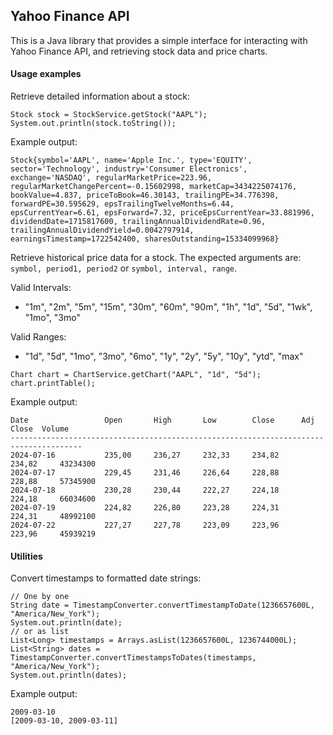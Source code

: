 ## Yahoo Finance API

This is a Java library that provides a simple interface for interacting with Yahoo Finance API, and retrieving stock data and price charts.

#### Usage examples
Retrieve detailed information about a stock:
```
Stock stock = StockService.getStock("AAPL");
System.out.println(stock.toString());
```
Example output:
```
Stock{symbol='AAPL', name='Apple Inc.', type='EQUITY', sector='Technology', industry='Consumer Electronics', exchange='NASDAQ', regularMarketPrice=223.96, regularMarketChangePercent=-0.15602998, marketCap=3434225074176, bookValue=4.837, priceToBook=46.30143, trailingPE=34.776398, forwardPE=30.595629, epsTrailingTwelveMonths=6.44, epsCurrentYear=6.61, epsForward=7.32, priceEpsCurrentYear=33.881996, dividendDate=1715817600, trailingAnnualDividendRate=0.96, trailingAnnualDividendYield=0.0042797914, earningsTimestamp=1722542400, sharesOutstanding=15334099968}
```
Retrieve historical price data for a stock. The expected arguments are:
`symbol, period1, period2` or `symbol, interval, range`.

Valid Intervals:
- "1m", "2m", "5m", "15m", "30m", "60m", "90m", "1h", "1d", "5d", "1wk", "1mo", "3mo"

Valid Ranges:
- "1d", "5d", "1mo", "3mo", "6mo", "1y", "2y", "5y", "10y", "ytd", "max"

```
Chart chart = ChartService.getChart("AAPL", "1d", "5d");
chart.printTable();
```
Example output:
```
Date                 Open       High       Low        Close      Adj Close  Volume    
--------------------------------------------------------------------------------------
2024-07-16           235,00     236,27     232,33     234,82     234,82     43234300  
2024-07-17           229,45     231,46     226,64     228,88     228,88     57345900  
2024-07-18           230,28     230,44     222,27     224,18     224,18     66034600  
2024-07-19           224,82     226,80     223,28     224,31     224,31     48992100  
2024-07-22           227,27     227,78     223,09     223,96     223,96     45939219 
```

#### Utilities
Convert timestamps to formatted date strings:
```
// One by one
String date = TimestampConverter.convertTimestampToDate(1236657600L, "America/New_York");
System.out.println(date);
// or as list
List<Long> timestamps = Arrays.asList(1236657600L, 1236744000L);
List<String> dates = TimestampConverter.convertTimestampsToDates(timestamps, "America/New_York");
System.out.println(dates);
```
Example output:
```
2009-03-10
[2009-03-10, 2009-03-11]
```